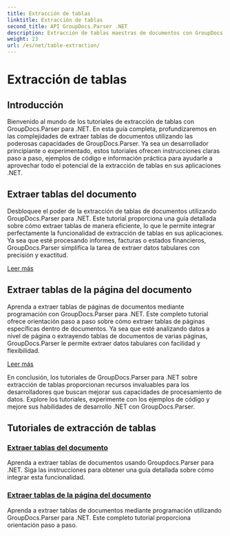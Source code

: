 ```yaml
---
title: Extracción de tablas
linktitle: Extracción de tablas
second_title: API GroupDocs.Parser .NET
description: Extracción de tablas maestras de documentos con GroupDocs.Parser para .NET. Aprenda a extraer tablas mediante programación para un procesamiento de datos eficiente.
weight: 23
url: /es/net/table-extraction/
---
```


# Extracción de tablas

## Introducción

Bienvenido al mundo de los tutoriales de extracción de tablas con GroupDocs.Parser para .NET. En esta guía completa, profundizaremos en las complejidades de extraer tablas de documentos utilizando las poderosas capacidades de GroupDocs.Parser. Ya sea un desarrollador principiante o experimentado, estos tutoriales ofrecen instrucciones claras paso a paso, ejemplos de código e información práctica para ayudarle a aprovechar todo el potencial de la extracción de tablas en sus aplicaciones .NET.

## Extraer tablas del documento
Desbloquee el poder de la extracción de tablas de documentos utilizando GroupDocs.Parser para .NET. Este tutorial proporciona una guía detallada sobre cómo extraer tablas de manera eficiente, lo que le permite integrar perfectamente la funcionalidad de extracción de tablas en sus aplicaciones. Ya sea que esté procesando informes, facturas o estados financieros, GroupDocs.Parser simplifica la tarea de extraer datos tabulares con precisión y exactitud.

[Leer más](./extract-tables-from-document/)

## Extraer tablas de la página del documento
Aprenda a extraer tablas de páginas de documentos mediante programación con GroupDocs.Parser para .NET. Este completo tutorial ofrece orientación paso a paso sobre cómo extraer tablas de páginas específicas dentro de documentos. Ya sea que esté analizando datos a nivel de página o extrayendo tablas de documentos de varias páginas, GroupDocs.Parser le permite extraer datos tabulares con facilidad y flexibilidad.

[Leer más](./extract-tables-from-document-page/)

En conclusión, los tutoriales de GroupDocs.Parser para .NET sobre extracción de tablas proporcionan recursos invaluables para los desarrolladores que buscan mejorar sus capacidades de procesamiento de datos. Explore los tutoriales, experimente con los ejemplos de código y mejore sus habilidades de desarrollo .NET con GroupDocs.Parser.
## Tutoriales de extracción de tablas
### [Extraer tablas del documento](./extract-tables-from-document/)
Aprenda a extraer tablas de documentos usando Groupdocs.Parser para .NET. Siga las instrucciones para obtener una guía detallada sobre cómo integrar esta funcionalidad.
### [Extraer tablas de la página del documento](./extract-tables-from-document-page/)
Aprenda a extraer tablas de documentos mediante programación utilizando GroupDocs.Parser para .NET. Este completo tutorial proporciona orientación paso a paso.